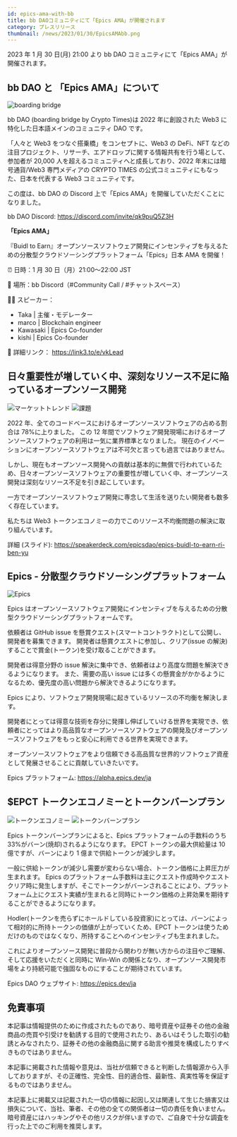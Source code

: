 ```yaml
---
id: epics-ama-with-bb
title: bb DAOコミュニティにて「Epics AMA」が開催されます
category: プレスリリース
thumbnail: /news/2023/01/30/EpicsAMAbb.png
---
```


2023 年 1 月 30 日(月) 21:00 より bb DAO コミュニティにて「Epics
AMA」が開催されます。

## bb DAO と 「Epics AMA」について

![boarding bridge](/news/2023/01/30/boardingbridge.png)

bb DAO (boarding bridge by Crypto Times)は 2022 年に創設された Web3
に特化した日本語メインのコミュニティ DAO です。

「人々と Web3 をつなぐ搭乗橋」をコンセプトに、Web3 の DeFi、NFT
などの注目プロジェクト、リサーチ、エアドロップに関する情報共有を行う場として、参加者が
20,000 人を超えるコミュニティへと成長しており、2022 年末には暗号通貨/Web3
専門メディアの CRYPTO TIMES の公式コミュニティにもなった、日本を代表する Web3
コミュニティです。

この度は、bb DAO の Discord 上で「Epics
AMA」を開催していただくことになりました。

bb DAO Discord: https://discord.com/invite/qk9puQ5Z3H

**「Epics AMA」**

『Buidl to
Earn』オープンソースソフトウェア開発にインセンティブを与えるための分散型クラウドソーシングプラットフォーム「Epics」日本
AMA を開催！

⏰ 日時：1 月 30 日（月）21:00〜22:00 JST

📍 場所：bb Discord（#Community Call / #チャットスペース）

💁‍♀️ スピーカー：

- Taka | 主催・モデレーター
- marco | Blockchain engineer
- Kawasaki | Epics Co-founder
- kishi | Epics Co-founder

🔗 詳細リンク： https://link3.to/e/vkLead

## 日々重要性が増していく中、深刻なリソース不足に陥っているオープンソース開発

![マーケットトレンド](/news/2023/01/23/MarketTrendsJA.png)
![課題](/news/2023/01/23/ProblemJA.png)

2022 年、全てのコードベースにおけるオープンソースソフトウェアの占める割合は
78%に上りました。 この 12
年間でソフトウェア開発現場におけるオープンソースソフトウェアの利用は一気に業界標準となりました。
現在のイノベーションにオープンソースソフトウェアは不可欠と言っても過言ではありません。

しかし、現在もオープンソース開発への貢献は基本的に無償で行われているため、日々オープンソースソフトウェアの重要性が増していく中、オープンソース開発は深刻なリソース不足を引き起こしています。

一方でオープンソースソフトウェア開発に専念して生活を送りたい開発者も数多く存在しています。

私たちは Web3
トークンエコノミーの力でこのリソース不均衡問題の解決に取り組んでいます。

詳細 (スライド): https://speakerdeck.com/epicsdao/epics-buidl-to-earn-ri-ben-yu

## Epics - 分散型クラウドソーシングプラットフォーム

![Epics](/news/2022/07/19/EpicsBusinessModelJA.png)

Epics
はオープンソースソフトウェア開発にインセンティブを与えるための分散型クラウドソーシングプラットフォームです。

依頼者は GitHub issue
を懸賞クエスト(スマートコントラクト)として公開し、開発者を募集できます。
開発者は懸賞クエストに参加し、クリア(issue
の解決)することで賞金(トークン)を受け取ることができます。

開発者は得意分野の issue
解決に集中でき、依頼者はより高度な問題を解決できるようになります。
また、需要の高い issue
には多くの懸賞金がかかるようになるため、優先度の高い問題から解決できるようになります。

Epics により、ソフトウェア開発現場に起きているリソースの不均衡を解決します。

開発者にとっては得意な技術を存分に発揮し伸ばしていける世界を実現でき、依頼者にとってはより高品質なオープンソースソフトウェアの開発及びオープンソースソフトウェアをもっと安心に利用できる世界を実現できます。

オープンソースソフトウェアをより信頼できる高品質な世界的ソフトウェア資産として発展させることに貢献していきたいです。

Epics プラットフォーム: https://alpha.epics.dev/ja

## $EPCT トークンエコノミーとトークンバーンプラン

![トークンエコノミー](/news/2023/01/29/TokenEconomyEPCTJA.png)
![トークンバーンプラン](/news/2023/01/29/TokenBurnPlanEPCTJA.png)

Epics トークンバーンプランによると、Epics プラットフォームの手数料のうち
33%がバーン(焼却)されるようになります。 EPCT トークンの最大供給量は 10
億ですが、バーンにより 1 億まで供給トークンが減少します。

一般に供給トークンが減少し需要が変わらない場合、トークン価格に上昇圧力が生まれます。
Epics
のプラットフォーム手数料は主にクエスト作成時やクエストクリア時に発生しますが、そこでトークンがバーンされることにより、プラットフォーム上にクエスト実績が生まれると同時にトークン価格の上昇効果を期待することができるようになります。

Hodler(トークンを売らずにホールドしている投資家)にとっては、バーンによって相対的に所持トークンの価値が上がっていくため、EPCT
トークンは使うためだけのものではなくなり、所持することへのインセンティブも生まれました。

これによりオープンソース開発に普段から関わりが無い方からの注目やご理解、そして応援をいただくと同時に
Win-Win
の関係となり、オープンソース開発市場をより持続可能で強固なものにすることが期待されています。

Epics DAO ウェブサイト: https://epics.dev/ja

## 免責事項

本記事は情報提供のために作成されたものであり、暗号資産や証券その他の金融商品の売買や引受けを勧誘する目的で使用されたり、あるいはそうした取引の勧誘とみなされたり、証券その他の金融商品に関する助言や推奨を構成したりすべきものではありません。

本記事に掲載された情報や意見は、当社が信頼できると判断した情報源から入手しておりますが、その正確性、完全性、目的適合性、最新性、真実性等を保証するものではありません。

本記事上に掲載又は記載された一切の情報に起因し又は関連して生じた損害又は損失について、当社、筆者、その他の全ての関係者は一切の責任を負いません。暗号資産にはハッキングやその他リスクが伴いますので、ご自身で十分な調査を行った上でのご利用を推奨します。

